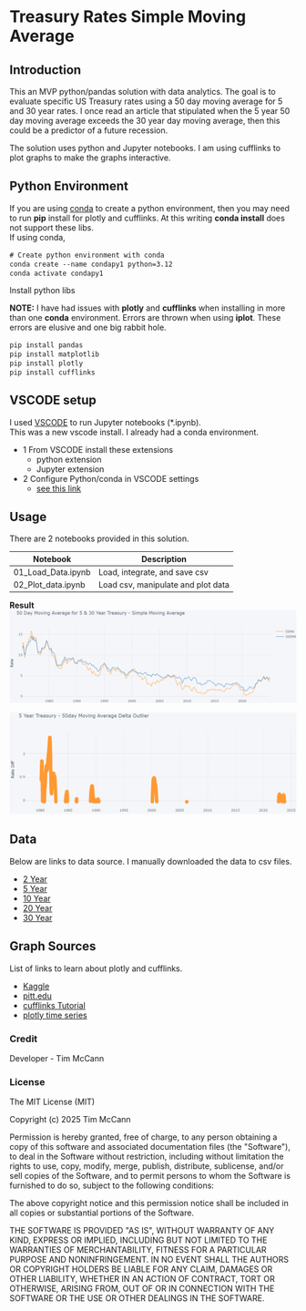 # Treasury Rates Simple Moving Average
## Introduction 
This an MVP python/pandas solution with data analytics. The goal is to evaluate specific US Treasury rates using a 50 day moving average for 5 and 30 year rates. I once read an article that stipulated when the 5 year 50 day moving average exceeds the 30 year day moving average, then this could be a predictor of a future recession.    
  
The solution uses python and Jupyter notebooks. I am using cufflinks to plot graphs to make the graphs interactive.  

## Python Environment  
If you are using [conda](https://docs.anaconda.com/miniconda/install/) to create a python environment, then you may need to run **pip** install for plotly and cufflinks. At this writing **conda install** does not support these libs.    
If using conda,
```
# Create python environment with conda 
conda create --name condapy1 python=3.12
conda activate condapy1
```
Install python libs  

**NOTE:** I have had issues with **plotly** and **cufflinks** when installing in more than one **conda** environment. Errors are thrown when using **iplot**. These errors are elusive and one big rabbit hole.     
```
pip install pandas
pip install matplotlib
pip install plotly
pip install cufflinks
```

## VSCODE setup  
I used [VSCODE](https://code.visualstudio.com/download) to run Jupyter notebooks (*.ipynb).  
This was a new vscode install. I already had a conda environment. 
- 1 From VSCODE install these extensions
    - python extension
    - Jupyter extension
- 2 Configure Python/conda in VSCODE settings
    - [see this link](https://geonetcast.wordpress.com/2023/01/17/using-conda-environments-with-visual-studio-code/)

## Usage 
There are 2 notebooks provided in this solution.  

| Notebook | Description | 
| -------- | ----------- | 
| 01_Load_Data.ipynb | Load, integrate, and save csv | 
| 02_Plot_data.ipynb | Load csv, manipulate and plot data |  
  
**Result**
![graph](./.attachments/5-30Year.png)  
  
![graph](./.attachments/final.png)  

## Data
Below are links to data source. I manually downloaded the data to csv files.   
- [2 Year](https://fred.stlouisfed.org/series/DGS2)  
- [5 Year](https://fred.stlouisfed.org/series/DGS5)  
- [10 Year](https://fred.stlouisfed.org/series/DGS10)  
- [20 Year](https://fred.stlouisfed.org/series/DGS20)  
- [30 Year](https://fred.stlouisfed.org/series/DGS30)  
  
## Graph Sources 
List of links to learn about plotly and cufflinks.  
- [Kaggle](https://www.kaggle.com/code/vvineeth/plotly-cufflinks-and-iplot)  
- [pitt.edu](https://sites.pitt.edu/~naraehan/presentation/Graphs_and_Plots_using_Plotly.html)
- [cufflinks Tutorial](https://github.com/santosjorge/cufflinks/blob/master/Cufflinks%20Tutorial%20-%20Plotly.ipynb)  
- [plotly time series](https://plotly.com/python/time-series/)  


### Credit 
Developer - Tim McCann  

### License
 
The MIT License (MIT)

Copyright (c) 2025 Tim McCann

Permission is hereby granted, free of charge, to any person obtaining a copy of this software and associated documentation files (the "Software"), to deal in the Software without restriction, including without limitation the rights to use, copy, modify, merge, publish, distribute, sublicense, and/or sell copies of the Software, and to permit persons to whom the Software is furnished to do so, subject to the following conditions:

The above copyright notice and this permission notice shall be included in all copies or substantial portions of the Software.

THE SOFTWARE IS PROVIDED "AS IS", WITHOUT WARRANTY OF ANY KIND, EXPRESS OR IMPLIED, INCLUDING BUT NOT LIMITED TO THE WARRANTIES OF MERCHANTABILITY, FITNESS FOR A PARTICULAR PURPOSE AND NONINFRINGEMENT. IN NO EVENT SHALL THE AUTHORS OR COPYRIGHT HOLDERS BE LIABLE FOR ANY CLAIM, DAMAGES OR OTHER LIABILITY, WHETHER IN AN ACTION OF CONTRACT, TORT OR OTHERWISE, ARISING FROM, OUT OF OR IN CONNECTION WITH THE SOFTWARE OR THE USE OR OTHER DEALINGS IN THE SOFTWARE.
